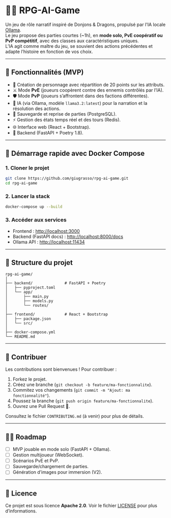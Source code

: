 # 🧙‍♂️ RPG-AI-Game

Un jeu de rôle narratif inspiré de Donjons & Dragons, propulsé par l'IA locale [Ollama](https://ollama.ai/).  
Le jeu propose des parties courtes (~1h), en **mode solo, PvE coopératif ou PvP compétitif**, avec des classes aux caractéristiques uniques.  
L’IA agit comme maître du jeu, se souvient des actions précédentes et adapte l’histoire en fonction de vos choix.

---

## 🚀 Fonctionnalités (MVP)
- 🎲 Création de personnage avec répartition de 20 points sur les attributs.
- ⚔️ Mode **PvE** (joueurs coopèrent contre des ennemis contrôlés par l’IA).
- 🛡️ Mode **PvP** (joueurs s’affrontent dans des factions différentes).
- 🧠 IA (via Ollama, modèle `llama3.2:latest`) pour la narration et la résolution des actions.
- 🔄 Sauvegarde et reprise de parties (PostgreSQL).
- ⚡ Gestion des états temps réel et des tours (Redis).
- 🌐 Interface web (React + Bootstrap).
- 🐍 Backend (FastAPI + Poetry 1.8).

---

## 🐳 Démarrage rapide avec Docker Compose

### 1. Cloner le projet
```bash
git clone https://github.com/giugrasso/rpg-ai-game.git
cd rpg-ai-game
````

### 2. Lancer la stack

```bash
docker-compose up --build
```

### 3. Accéder aux services

* Frontend : [http://localhost:3000](http://localhost:3000)
* Backend (FastAPI docs) : [http://localhost:8000/docs](http://localhost:8000/docs)
* Ollama API : [http://localhost:11434](http://localhost:11434)

---

## 📂 Structure du projet

```
rpg-ai-game/
│
├── backend/              # FastAPI + Poetry
│   ├── pyproject.toml
│   └── app/
│       ├── main.py
│       ├── models.py
│       └── routes/
│
├── frontend/             # React + Bootstrap
│   ├── package.json
│   └── src/
│
├── docker-compose.yml
└── README.md
```

---

## 🤝 Contribuer

Les contributions sont bienvenues !
Pour contribuer :

1. Forkez le projet.
2. Créez une branche (`git checkout -b feature/ma-fonctionnalite`).
3. Commitez vos changements (`git commit -m "Ajout: ma fonctionnalité"`).
4. Poussez la branche (`git push origin feature/ma-fonctionnalite`).
5. Ouvrez une Pull Request 🚀.

Consultez le fichier `CONTRIBUTING.md` (à venir) pour plus de détails.

---

## 🧑‍💻 Roadmap

* [ ] MVP jouable en mode solo (FastAPI + Ollama).
* [ ] Gestion multijoueur (WebSocket).
* [ ] Scénarios PvE et PvP.
* [ ] Sauvegarde/chargement de parties.
* [ ] Génération d’images pour immersion (V2).

---

## 📜 Licence

Ce projet est sous licence **Apache 2.0**.
Voir le fichier [LICENSE](LICENSE) pour plus d’informations.
